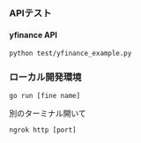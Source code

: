 ### APIテスト
#### yfinance API
```
python test/yfinance_example.py
```

### ローカル開発環境
```
go run [fine name]
```
別のターミナル開いて  
```
ngrok http [port]
```